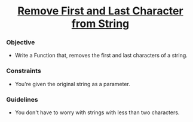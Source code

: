 
<h1 align="center">
  <a href="https://www.codewars.com/kata/56bc28ad5bdaeb48760009b0/python"> Remove First and Last Character from String</a>
</h1>

### Objective

- Write a Function that, removes the first and last characters of a string.

### Constraints

- You're given the original string as a parameter.

### Guidelines

- You don't have to worry with strings with less than two characters.